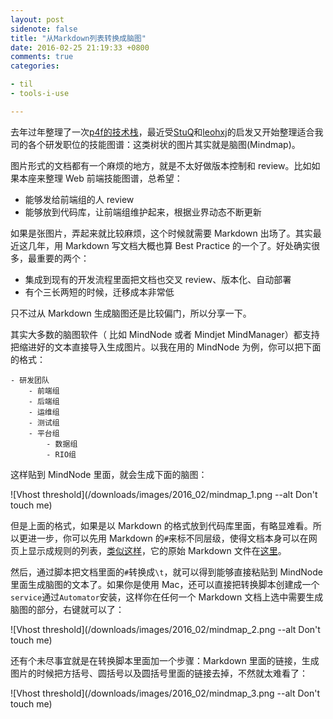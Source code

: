 ```yaml
---
layout: post
sidenote: false
title: "从Markdown列表转换成脑图"
date: 2016-02-25 21:19:33 +0800
comments: true
categories:

- til
- tools-i-use

---
```


去年过年整理了一次[p4f的技术栈](https://lenciel.com/2015/01/p4f-tech-stack-part-1-devops/)，最近受[StuQ](http://www.stuq.org/subject/skill-map/)和[leohxj](https://leohxj.gitbooks.io/front-end-database/content/interview/skill-path.html)的启发又开始整理适合我司的各个研发职位的技能图谱：这类树状的图片其实就是脑图(Mindmap)。

图片形式的文档都有一个麻烦的地方，就是不太好做版本控制和 review。比如如果本座来整理 Web 前端技能图谱，总希望：

- 能够发给前端组的人 review
- 能够放到代码库，让前端组维护起来，根据业界动态不断更新

如果是张图片，弄起来就比较麻烦，这个时候就需要 Markdown 出场了。其实最近这几年，用 Markdown 写文档大概也算 Best Practice 的一个了。好处确实很多，最重要的两个：

- 集成到现有的开发流程里面把文档也交叉 review、版本化、自动部署
- 有个三长两短的时候，迁移成本非常低

只不过从 Markdown 生成脑图还是比较偏门，所以分享一下。

其实大多数的脑图软件（ 比如 MindNode 或者 Mindjet MindManager）都支持把缩进好的文本直接导入生成图片。以我在用的 MindNode 为例，你可以把下面的格式：

```
- 研发团队
	- 前端组
	- 后端组
	- 运维组
	- 测试组
	- 平台组
		- 数据组
		- RIO组
```

这样贴到 MindNode 里面，就会生成下面的脑图：

![Vhost threshold](/downloads/images/2016_02/mindmap_1.png --alt Don't touch me)

但是上面的格式，如果是以 Markdown 的格式放到代码库里面，有略显难看。所以更进一步，你可以先用 Markdown 的`#`来标不同层级，使得文档本身可以在网页上显示成规则的列表，[类似这样](https://lenciel.com/2014/05/web-development-skill-set-and-reading-list/)，它的原始 Markdown 文件在[这里](https://gist.github.com/lenciel/637812a7dcbe8341b07b)。

然后，通过脚本把文档里面的`#`转换成`\t`，就可以得到能够直接粘贴到 MindNode 里面生成脑图的文本了。如果你是使用 Mac，还可以直接把转换脚本创建成一个`service`通过`Automator`安装，这样你在任何一个 Markdown 文档上选中需要生成脑图的部分，右键就可以了：

![Vhost threshold](/downloads/images/2016_02/mindmap_2.png --alt Don't touch me)

还有个未尽事宜就是在转换脚本里面加一个步骤：Markdown 里面的链接，生成图片的时候把方括号、圆括号以及圆括号里面的链接去掉，不然就太难看了：

![Vhost threshold](/downloads/images/2016_02/mindmap_3.png --alt Don't touch me)




